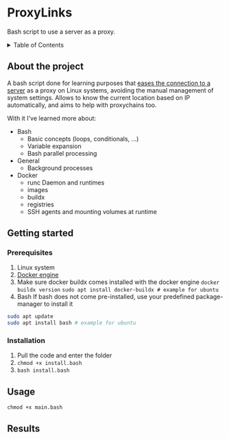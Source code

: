# ProxyLinks
Bash script to use a server as a proxy.

<!-- TABLE OF CONTENTS -->
<details>
  <summary>Table of Contents</summary>
  <ol>
    <li>
      <a href="#about-the-project">About The Project</a>
    </li>
    <li>
      <a href="#getting-started">Getting Started</a>
      <ul>
        <li><a href="#prerequisites">Prerequisites</a></li>
        <li><a href="#installation">Prerequisites</a></li>
      </ul>
    </li>
    <li><a href="#usage">Usage</a></li>
    <li><a href="#results">Results</a></li>
    <li><a href="#what-i-learned">Results</a></li>
  </ol>
</details>

<!-- ABOUT THE PROJECT -->
## About the project
A bash script done for learning purposes that <u>eases the connection to a server</u> as a proxy on Linux systems, avoiding the manual management of system settings. Allows to know the current location based on IP automatically, and aims to help with proxychains too.

With it I've learned more about:
* Bash
  * Basic concepts (loops, conditionals, ...)
  * Variable expansion
  * Bash parallel processing
* General
  * Background processes
* Docker
  * runc Daemon and runtimes
  * images
  * buildx
  * registries
  * SSH agents and mounting volumes at runtime

<!-- HOW TO START IT -->
## Getting started
### Prerequisites
1. Linux system
2. <a href="https://docs.docker.com/engine/install/">Docker engine</a>
3. Make sure docker buildx comes installed with the docker engine
`docker buildx version` 
`sudo apt install docker-buildx # example for ubuntu`
3. Bash
If bash does not come pre-installed, use your predefined package-manager to install it
```sh
sudo apt update
sudo apt install bash # example for ubuntu
```

### Installation
1. Pull the code and enter the folder
2. `chmod +x install.bash`
3. `bash install.bash`

## Usage
`chmod +x main.bash`

## Results








